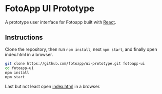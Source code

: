 # FotoApp UI Prototype

A prototype user interface for Fotoapp built with [React](https://github.com/facebook/react).

## Instructions

Clone the repository, then run `npm install`, next `npm start`, and finally open index.html in a browser.

```bash
git clone https://github.com/fotoapp/ui-prototype.git fotoapp-ui
cd fotoapp-ui
npm install
npm start
```

Last but not least open [index.html](index.html) in a browser.
